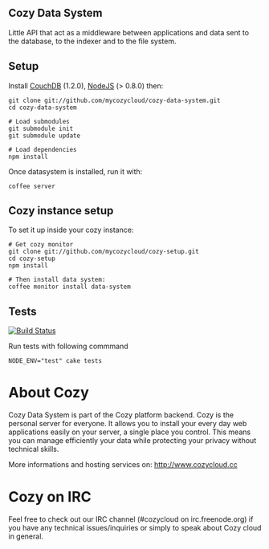 ## Cozy Data System

Little API that act as a middleware between applications and data sent to the 
database, to the indexer and to the file system.

## Setup 

Install 
[CouchDB](https://github.com/mycozycloud/cozy-data-system/wiki/Couchdb-help)
(1.2.0), 
[NodeJS](https://github.com/mycozycloud/cozy-data-system/wiki/Nodejs-help)
(> 0.8.0) then:

    git clone git://github.com/mycozycloud/cozy-data-system.git
    cd cozy-data-system
    
    # Load submodules
    git submodule init
    git submodule update

    # Load dependencies
    npm install

Once datasystem is installed, run it with:

    coffee server

## Cozy instance setup

To set it up inside your cozy instance:

    # Get cozy monitor
    git clone git://github.com/mycozycloud/cozy-setup.git
    cd cozy-setup
    npm install

    # Then install data system:
    coffee monitor install data-system
    
## Tests

[![Build
Status](https://travis-ci.org/mycozycloud/cozy-data-system.png?branch=master)](https://travis-ci.org/mycozycloud/cozy-data-system)

Run tests with following commmand

    NODE_ENV="test" cake tests


# About Cozy

Cozy Data System is part of the Cozy platform backend. Cozy is the personal
server for everyone. It allows you to install your every day web applications 
easily on your server, a single place you control. This means you can manage 
efficiently your data while protecting your privacy without technical skills.

More informations and hosting services on:
http://www.cozycloud.cc

# Cozy on IRC
Feel free to check out our IRC channel (#cozycloud on irc.freenode.org) if you have any technical issues/inquiries or simply to speak about Cozy cloud in general.
